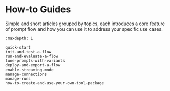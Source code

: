 # How-to Guides

Simple and short articles grouped by topics, each introduces a core feature of prompt flow and how you can use it to address your specific use cases.

```{toctree}
:maxdepth: 1

quick-start
init-and-test-a-flow
run-and-evaluate-a-flow
tune-prompts-with-variants
deploy-and-export-a-flow
enable-streaming-mode
manage-connections
manage-runs
how-to-create-and-use-your-own-tool-package

```

